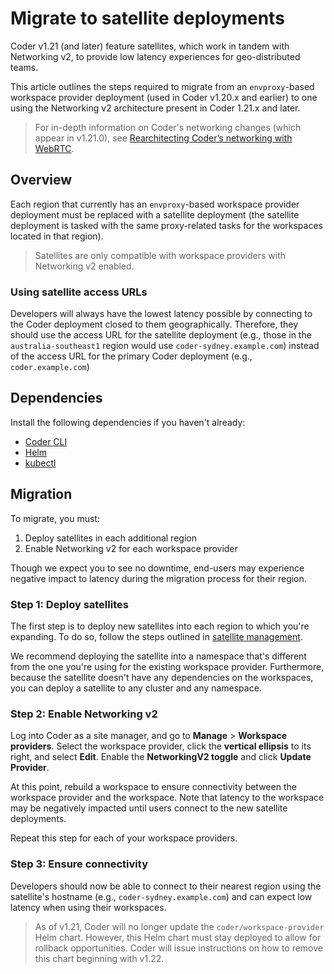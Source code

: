# Migrate to satellite deployments

Coder v1.21 (and later) feature satellites, which work in tandem with Networking
v2, to provide low latency experiences for geo-distributed teams.

This article outlines the steps required to migrate from an `envproxy`-based
workspace provider deployment (used in Coder v1.20.x and earlier) to one using
the Networking v2 architecture present in Coder 1.21.x and later.

> For in-depth information on Coder's networking changes (which appear in
> v1.21.0), see
> [Rearchitecting Coder’s networking with WebRTC](https://coder.com/blog/rearchitecting-coder-networking-with-webrtc).

## Overview

Each region that currently has an `envproxy`-based workspace provider deployment
must be replaced with a satellite deployment (the satellite deployment is tasked
with the same proxy-related tasks for the workspaces located in that region).

> Satellites are only compatible with workspace providers with Networking v2
> enabled.

### Using satellite access URLs

Developers will always have the lowest latency possible by connecting to the
Coder deployment closed to them geographically. Therefore, they should use the
access URL for the satellite deployment (e.g., those in the
`australia-southeast1` region would use `coder-sydney.example.com`) instead of
the access URL for the primary Coder deployment (e.g., `coder.example.com`)

## Dependencies

Install the following dependencies if you haven't already:

- [Coder CLI](../../cli/installation.md)
- [Helm](https://helm.sh/docs/intro/install/)
- [kubectl](https://kubernetes.io/docs/tasks/tools/install-kubectl/)

## Migration

To migrate, you must:

1. Deploy satellites in each additional region
1. Enable Networking v2 for each workspace provider

Though we expect you to see no downtime, end-users may experience negative
impact to latency during the migration process for their region.

### Step 1: Deploy satellites

The first step is to deploy new satellites into each region to which you're
expanding. To do so, follow the steps outlined in
[satellite management](./management.md).

We recommend deploying the satellite into a namespace that's different from the
one you're using for the existing workspace provider. Furthermore, because the
satellite doesn't have any dependencies on the workspaces, you can deploy a
satellite to any cluster and any namespace.

### Step 2: Enable Networking v2

Log into Coder as a site manager, and go to **Manage** > **Workspace
providers**. Select the workspace provider, click the **vertical ellipsis** to
its right, and select **Edit**. Enable the **NetworkingV2 toggle** and click
**Update Provider**.

At this point, rebuild a workspace to ensure connectivity between the workspace
provider and the workspace. Note that latency to the workspace may be negatively
impacted until users connect to the new satellite deployments.

Repeat this step for each of your workspace providers.

### Step 3: Ensure connectivity

Developers should now be able to connect to their nearest region using the
satellite's hostname (e.g., `coder-sydney.example.com`) and can expect low
latency when using their workspaces.

> As of v1.21, Coder will no longer update the `coder/workspace-provider` Helm
> chart. However, this Helm chart must stay deployed to allow for rollback
> opportunities. Coder will issue instructions on how to remove this chart
> beginning with v1.22.
